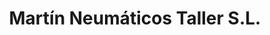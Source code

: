 ---
title: "Martín Neumáticos Taller S.L."
url: /ribadeo/martin-neumaticos-taller-s-l/
shop: general
---